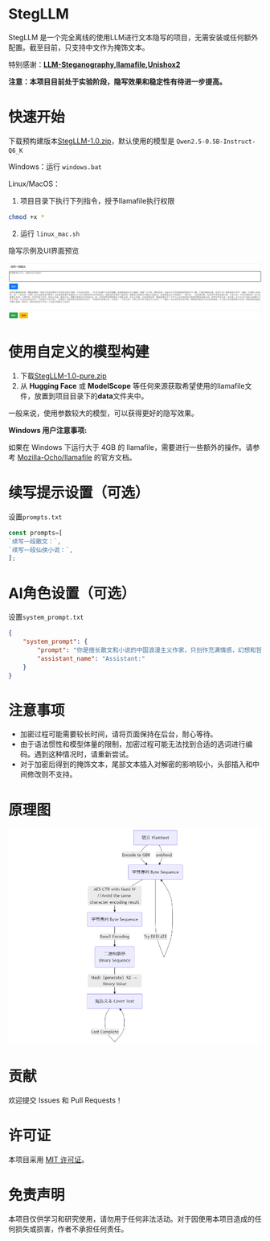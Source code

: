 # StegLLM

StegLLM 是一个完全离线的使用LLM进行文本隐写的项目，无需安装或任何额外配置。截至目前，只支持中文作为掩饰文本。

特别感谢：**[LLM-Steganography](https://github.com/HighDoping/LLM-Steganography/),[llamafile](https://github.com/Mozilla-Ocho/llamafile),[Unishox2](https://github.com/siara-cc/Unishox2)**

**注意：本项目目前处于实验阶段，隐写效果和稳定性有待进一步提高。**

# 快速开始

下载预构建版本[StegLLM-1.0.zip](https://github.com/Rin313/StegLLM/releases)，默认使用的模型是 `Qwen2.5-0.5B-Instruct-Q6_K`

Windows：运行 `windows.bat`

Linux/MacOS：
1. 项目目录下执行下列指令，授予llamafile执行权限
```bash
chmod +x *
```
2. 运行 `linux_mac.sh`

隐写示例及UI界面预览

![StegLLM](img.png "隐写示例及UI界面预览")

# 使用自定义的模型构建

1. 下载[StegLLM-1.0-pure.zip](https://github.com/Rin313/StegLLM/releases)
2. 从 **Hugging Face** 或 **ModelScope** 等任何来源获取希望使用的llamafile文件，放置到项目目录下的**data**文件夹中。

一般来说，使用参数较大的模型，可以获得更好的隐写效果。

**Windows 用户注意事项:**

如果在 Windows 下运行大于 4GB 的 llamafile，需要进行一些额外的操作。请参考 [Mozilla-Ocho/llamafile](https://github.com/Mozilla-Ocho/llamafile) 的官方文档。

# 续写提示设置（可选）

设置`prompts.txt`

```javascript
const prompts=[
`续写一段散文：`,
`续写一段仙侠小说：`,
];
```

# AI角色设置（可选）

设置`system_prompt.txt`

```json
{
    "system_prompt": {
        "prompt": "你是擅长散文和小说的中国浪漫主义作家，只创作充满情感，幻想和哲理的文字。你在续写文章时词汇丰富，经常使用不常规的词语和语法，并且绝对不会添加标题、作者、序号、提示等任何额外的信息或说明。",
        "assistant_name": "Assistant:"
    }
}
```

# 注意事项
*   加密过程可能需要较长时间，请将页面保持在后台，耐心等待。
*   由于语法惯性和模型体量的限制，加密过程可能无法找到合适的选词进行编码。遇到这种情况时，请重新尝试。
*   对于加密后得到的掩饰文本，尾部文本插入对解密的影响较小，头部插入和中间修改则不支持。

# 原理图

![StegLLM](mermaid-diagram-2025-02-12-033146.png "StegLLM 原理图")

# 贡献

欢迎提交 Issues 和 Pull Requests！

# 许可证

本项目采用 [MIT 许可证](LICENSE)。

# 免责声明

本项目仅供学习和研究使用，请勿用于任何非法活动。对于因使用本项目造成的任何损失或损害，作者不承担任何责任。

